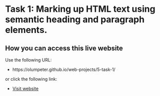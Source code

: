 # Task 1: Marking up HTML text using semantic heading and paragraph elements.

## How you can access this live website
<p>Use the following URL:</p>
<ul>
  <li>https://olumpeter.github.io/web-projects/5-task-1/</li>
</ul>
<p>or click the following link:</p> 
<ul>
  <li><a href="https://olumpeter.github.io/web-projects/5-task-1/">
    Visit website</a></li>
</ul>
